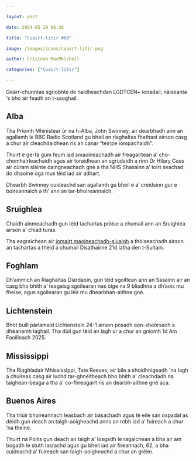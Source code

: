 ```yaml
---

layout: post

date: 2024-05-19 08:38

title: "Cuairt-litir #60"

image: /images/icons/cuairt-litir.png

author: Crìstean MacMhìcheil

categories: ["Cuairt-litir"]
  
---
```


Geàrr-chunntas sgrìobhte de naidheachdan LGDTCEN+ ionadail, nàiseanta ‘s bho air feadh an t-saoghail.

## Alba

Tha Prìomh Mhinistear ùr na h-Alba, John Swinney, air dearbhadh ann an agallamh le BBC Radio Scotland gu bheil an riaghaltas fhathast airson casg a chur air cleachdaidhean ris an canar “teiripe iompachaidh”.

Thuirt e ge-tà gum feum iad smaoineachadh air freagairtean a’ cho-chomhairleachaidh agus air toraidhean an sgrùdaidh a rinn Dr Hilary Cass air cùram slàinte daingneachadh gnè a tha NHS Shasainn a’ toirt seachad do dhaoine òga mus tèid iad air adhart.

Dhearbh Swinney cuideachd san agallamh gu bheil e a’ creidsinn gur e boireannaich a th’ ann an tar-bhoireannaich.

## Sruighlea

Chaidh ainmeachadh gun tèid tachartas pròise a chumail ann an Sruighlea airson a' chiad turas.

Tha eagraichean air [iomairt maoineachadh-sluaigh](https://www.justgiving.com/crowdfunding/stirlingpride) a thòiseachadh airson an tachartas a thèid a chumail Disathairne 21d latha den t-Sultain.

## Foghlam

Dh’ainmich an Riaghaltas Diardaoin, gun tèid sgoiltean ann an Sasainn air an casg bho bhith a’ teagaisg sgoilearan nas òige na 9 bliadhna a dh’aois mu fheise, agus sgoilearan gu lèir mu dhearbhan-aithne gnè. 

## Lichtenstein

Bhòt buill pàrlamaid Lichtenstein 24-1 airson pòsadh aon-sheòrsach a dhèanamh laghail. Tha dùil gun tèid an lagh ùr a chur an gnìomh 1d Am Faoilleach 2025.

## Mississippi

Tha Riaghladair Mhississippi, Tate Reeves, air bile a shoidhnigeadh 'na lagh a chuireas casg air luchd tar-ghnèitheach bho bhith a' cleachdadh na taighean-beaga a tha a' co-fhreagairt ris an dearbh-aithne gnè aca.

## Buenos Aires

Tha triùir bhoireannach leasbach air bàsachadh agus tè eile san ospadal as dèidh gun deach an taigh-aoigheachd anns an robh iad a’ fuireach a chur ‘na theine.

Thuirt na Poilis gun deach an taigh a' losgadh le ragaichean a bha air am bogadh le stuth lasrachd agus gu bheil iad air fireannach, 62, a bha cuideachd a' fuireach san taigh-aoigheachd a chur an grèim.